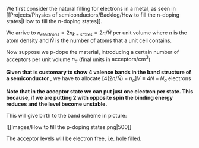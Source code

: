 We first consider the natural filling for electrons in a metal, as seen in [[Projects/Physics of semiconductors/Backlog/How to fill the n-doping states|How to fill the n-doping states]].

We arrive to $n_{electrons}=2n_{\bar{k}-states}=2n/\tilde{N}$ per unit volume where $n$ is the atom density and $\tilde{N}$ is the number of atoms that a unit cell contains.

Now suppose we p-dope the material, introducing a certain number of acceptors per unit volume $n_a$ (final units in $\text{acceptors/cm}^3$)

**Given that is customary to show 4 valence bands in the band structure of a semiconductor** , we have to allocate $\left[4\left(2n/\tilde{N}\right)-n_a\right]V\equiv4N-N_a$ electrons

**Note that in the acceptor state we can put just one electron per state. This because, if we are putting 2 with opposite spin the binding energy reduces and the level become unstable.**

This will give birth to the band scheme in picture:

![[Images/How to fill the p-doping states.png|500]]

The acceptor levels will be electron free, i.e. hole filled.